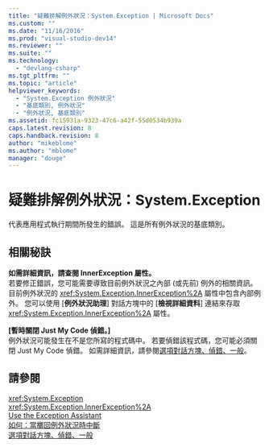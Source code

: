 ```yaml
---
title: "疑難排解例外狀況：System.Exception | Microsoft Docs"
ms.custom: ""
ms.date: "11/16/2016"
ms.prod: "visual-studio-dev14"
ms.reviewer: ""
ms.suite: ""
ms.technology: 
  - "devlang-csharp"
ms.tgt_pltfrm: ""
ms.topic: "article"
helpviewer_keywords: 
  - "System.Exception 例外狀況"
  - "基底類別, 例外狀況"
  - "例外狀況, 基底類別"
ms.assetid: fc15931a-9323-47c6-a42f-55d0534b939a
caps.latest.revision: 8
caps.handback.revision: 8
author: "mikeblome"
ms.author: "mblome"
manager: "douge"
---
```

# 疑難排解例外狀況：System.Exception
代表應用程式執行期間所發生的錯誤。 這是所有例外狀況的基底類別。  
  
## 相關秘訣  
 **如需詳細資訊，請查閱 InnerException 屬性。**  
 若要修正錯誤，您可能需要導致目前例外狀況之內部 \(或先前\) 例外的相關資訊。 目前例外狀況的 <xref:System.Exception.InnerException%2A> 屬性中包含內部例外。 您可以使用 \[**例外狀況助理**\] 對話方塊中的 \[**檢視詳細資料**\] 連結來存取 <xref:System.Exception.InnerException%2A> 屬性。  
  
 **\[暫時關閉 Just My Code 偵錯。\]**  
 例外狀況可能發生在不是您所寫的程式碼中。 若要偵錯該程式碼，您可能必須關閉 Just My Code 偵錯。 如需詳細資訊，請參閱[選項對話方塊、偵錯、一般](../Topic/General,%20Debugging,%20Options%20Dialog%20Box.md)。  
  
## 請參閱  
 <xref:System.Exception>   
 <xref:System.Exception.InnerException%2A>   
 [Use the Exception Assistant](../Topic/How%20to:%20Use%20the%20Exception%20Assistant.md)   
 [如何：當擲回例外狀況時中斷](../misc/how-to-break-when-an-exception-is-thrown.md)   
 [選項對話方塊、偵錯、一般](../Topic/General,%20Debugging,%20Options%20Dialog%20Box.md)